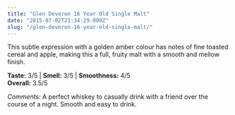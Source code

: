 ```yaml
---
title: "Glen Deveron 16 Year Old Single Malt"
date: "2015-07-02T21:34:29.000Z"
slug: "/glen-deveron-16-year-old-single-malt/"
---
```

This subtle expression with a golden amber colour has notes of fine toasted cereal and apple, making this a full, fruity malt with a smooth and mellow finish.
  
**Taste:** 3/5 | **Smell:** 3/5 | **Smoothness:** 4/5   
**Overall:** 3.5/5 

*Comments:* A perfect whiskey to casually drink with a friend over the course of a night. Smooth and easy to drink.  
    